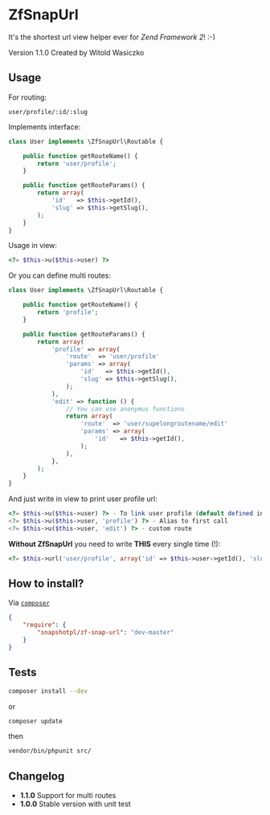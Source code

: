ZfSnapUrl
=========
It's the shortest url view helper ever for *Zend Framework 2*! :-)

Version 1.1.0 Created by Witold Wasiczko

Usage
-----
For routing:

    user/profile/:id/:slug

Implements interface:
```php
class User implements \ZfSnapUrl\Routable {

    public function getRouteName() {
        return 'user/profile';
    }

    public function getRouteParams() {
        return array(
            'id'   => $this->getId(),
            'slug' => $this->getSlug(),
        );
    }
}
```

Usage in view:
```php
<?= $this->u($this->user) ?>
```

Or you can define multi routes:
```php
class User implements \ZfSnapUrl\Routable {

    public function getRouteName() {
        return 'profile';
    }

    public function getRouteParams() {
        return array(
            'profile' => array(
                'route'  => 'user/profile'
                'params' => array(
                    'id'   => $this->getId(),
                    'slug' => $this->getSlug(),
                );
            ),
            'edit' => function () {
                // You can use anonymus functions
                return array(
                    'route'  => 'user/supelongroutename/edit'
                    'params' => array(
                        'id'   => $this->getId(),
                    );
                ),
            },
        );
    }
}
```

And just write in view to print user profile url:
```php
<?= $this->u($this->user) ?> - To link user profile (default defined in getRouteName())
<?= $this->u($this->user, 'profile') ?> - Alias to first call
<?= $this->u($this->user, 'edit') ?> - custom route
```

**Without ZfSnapUrl** you need to write **THIS** every single time (!):
```php
<?= $this->url('user/profile', array('id' => $this->user->getId(), 'slug' => $this->user->getSlug())) ?>
```

How to install?
---------------
Via [`composer`](https://getcomposer.org/)
```json
{
    "require": {
        "snapshotpl/zf-snap-url": "dev-master"
    }
}
```

Tests
-----

```sh
composer install --dev
```

or

```sh
composer update
```

then

```sh
vendor/bin/phpunit src/
```

Changelog
---------
* **1.1.0** Support for multi routes
* **1.0.0** Stable version with unit test
